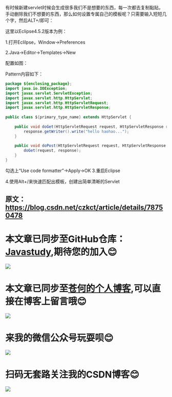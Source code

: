 ﻿有时候新建servlet时候会生成很多我们不是想要的东西，每一次都去复制黏贴，手动删除我们不想要的东西，那么如何设置专属自己的模板呢？只需要输入短短几个字，然后ALT+/即可：

这里以Eclipse4.5.2版本为例：

1.打开Eclilpse，Window->Preferences

2.Java->Editor->Templates->New

配置如图：



Pattern内容如下：
```java
package ${enclosing_package};
import java.io.IOException;
import javax.servlet.ServletException;
import javax.servlet.http.HttpServlet;
import javax.servlet.http.HttpServletRequest;
import javax.servlet.http.HttpServletResponse;
 
public class ${primary_type_name} extends HttpServlet {
 
	public void doGet(HttpServletRequest request, HttpServletResponse response) throws ServletException, IOException {
		response.getWriter().write("hello haohao...");
	}
 
	public void doPost(HttpServletRequest request, HttpServletResponse response) throws ServletException, IOException {
		doGet(request, response);
	}
}
```
勾选上“Use code formatter”->Apply->OK
3.重启Eclipse

4.使用Alt+/来快速匹配出模板，创建出简单清晰的Servlet

原文：https://blog.csdn.net/czkct/article/details/78750478 
------
# 本文章已同步至GitHub仓库：<a href="Javasthttps://github.com/freestylefly/javaStudyudy">Javastudy</a>,期待您的加入:blush:
<img src="http://pp8g2fyug.bkt.clouddn.com/github.jpg" width=""/>

# 本文章已同步至<a href="https://freestylefly.github.io/">苍何的个人博客</a>,可以直接在博客上留言哦:blush:
<img src="http://pp8g2fyug.bkt.clouddn.com/myblog..png" width=""/>

# 来我的微信公众号玩耍呗:blush:
<img src="http://pp8g2fyug.bkt.clouddn.com/weixingongzhonghao.jpg" width=""/>

# 扫码无套路关注我的CSDN博客:blush:
<img src="http://pp8g2fyug.bkt.clouddn.com/CSDN.png" width=""/>

